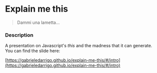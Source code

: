 # Explain me this
> Dammi una lametta...


### Description

A presentation on Javascript's _this_ and the madness that it can generate.
You can find the slide here:

[https://gabrieledarrigo.github.io/explain-me-this/#/intro](https://gabrieledarrigo.github.io/explain-me-this/#/intro)
